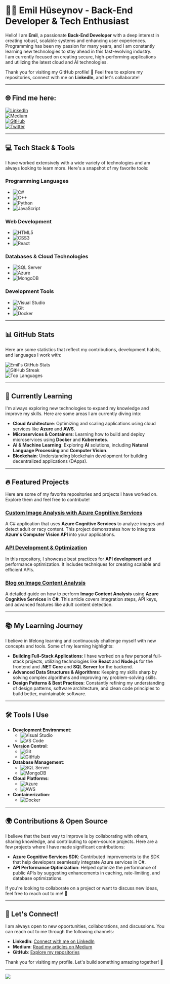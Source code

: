 # 👨‍💻 **Emil Hüseynov** - Back-End Developer & Tech Enthusiast

Hello! I am **Emil**, a passionate **Back-End Developer** with a deep interest in creating robust, scalable systems and enhancing user experiences.  
Programming has been my passion for many years, and I am constantly learning new technologies to stay ahead in this fast-evolving industry.  
I am currently focused on creating secure, high-performing applications and utilizing the latest cloud and AI technologies.

Thank you for visiting my GitHub profile! 🌟 Feel free to explore my repositories, connect with me on **LinkedIn**, and let's collaborate!

---

## 🌐 **Find me here:**

[![LinkedIn](https://img.shields.io/badge/LinkedIn-%230077B5.svg?logo=linkedin&logoColor=white)](https://www.linkedin.com/in/emil-hüseynov-7b3139285/)  
[![Medium](https://img.shields.io/badge/Medium-%2312100E.svg?logo=medium&logoColor=white)](https://medium.com/@emiilhuseynov23)  
[![GitHub](https://img.shields.io/badge/GitHub-%2312100E.svg?logo=github&logoColor=white)](https://github.com/emilhuseyn)  
[![Twitter](https://img.shields.io/badge/Twitter-%231DA1F2.svg?logo=twitter&logoColor=white)](https://twitter.com/emil_dev)  

---

## 💻 **Tech Stack & Tools**

I have worked extensively with a wide variety of technologies and am always looking to learn more. Here's a snapshot of my favorite tools:

### **Programming Languages**
- ![C#](https://img.shields.io/badge/c%23-%23239120.svg?style=for-the-badge&logo=c-sharp&logoColor=white)  
- ![C++](https://img.shields.io/badge/c++-%2300599C.svg?style=for-the-badge&logo=c%2B%2B&logoColor=white)  
- ![Python](https://img.shields.io/badge/python-3670A0?style=for-the-badge&logo=python&logoColor=ffdd54)  
- ![JavaScript](https://img.shields.io/badge/javascript-%23323330.svg?style=for-the-badge&logo=javascript&logoColor=%23F7DF1E)  

### **Web Development**
- ![HTML5](https://img.shields.io/badge/html5-%23E34F26.svg?style=for-the-badge&logo=html5&logoColor=white)  
- ![CSS3](https://img.shields.io/badge/css3-%231572B6.svg?style=for-the-badge&logo=css3&logoColor=white)  
- ![React](https://img.shields.io/badge/React-%2300D8FF.svg?style=for-the-badge&logo=react&logoColor=white)

### **Databases & Cloud Technologies**
- ![SQL Server](https://img.shields.io/badge/Microsoft%20SQL%20Server-CC2927?style=for-the-badge&logo=microsoft%20sql%20server&logoColor=white)  
- ![Azure](https://img.shields.io/badge/Azure-%230072C6.svg?style=for-the-badge&logo=microsoft-azure&logoColor=white)  
- ![MongoDB](https://img.shields.io/badge/MongoDB-47A248?style=for-the-badge&logo=mongodb&logoColor=white)

### **Development Tools**
- ![Visual Studio](https://img.shields.io/badge/Visual%20Studio-5C2D91?style=for-the-badge&logo=visualstudio&logoColor=white)  
- ![Git](https://img.shields.io/badge/Git-%23F14E32.svg?style=for-the-badge&logo=git&logoColor=white)  
- ![Docker](https://img.shields.io/badge/Docker-%230496D6.svg?style=for-the-badge&logo=docker&logoColor=white)

---

## 📊 **GitHub Stats**

Here are some statistics that reflect my contributions, development habits, and languages I work with:

![Emil's GitHub Stats](https://github-readme-stats.vercel.app/api?username=emilhuseyn&theme=dark&hide_border=true&include_all_commits=false&count_private=false)  
![GitHub Streak](https://github-readme-streak-stats.herokuapp.com/?user=emilhuseyn&theme=dark&hide_border=true)  
![Top Languages](https://github-readme-stats.vercel.app/api/top-langs/?username=emilhuseyn&theme=dark&hide_border=true&include_all_commits=false&count_private=false&layout=compact)

---

## 🌱 **Currently Learning**

I'm always exploring new technologies to expand my knowledge and improve my skills. Here are some areas I am currently diving into:

- **Cloud Architecture**: Optimizing and scaling applications using cloud services like **Azure** and **AWS**.  
- **Microservices & Containers**: Learning how to build and deploy microservices using **Docker** and **Kubernetes**.  
- **AI & Machine Learning**: Exploring **AI** solutions, including **Natural Language Processing** and **Computer Vision**.  
- **Blockchain**: Understanding blockchain development for building decentralized applications (DApps).

---

## 🔥 **Featured Projects**

Here are some of my favorite repositories and projects I have worked on. Explore them and feel free to contribute!

### [Custom Image Analysis with Azure Cognitive Services](https://github.com/emilhuseyn/AzureImageAnalysis)  
A C# application that uses **Azure Cognitive Services** to analyze images and detect adult or racy content. This project demonstrates how to integrate **Azure's Computer Vision API** into your applications.

### [API Development & Optimization](https://github.com/emilhuseyn/API-Optimization)  
In this repository, I showcase best practices for **API development** and performance optimization. It includes techniques for creating scalable and efficient APIs.

### [Blog on Image Content Analysis](https://medium.com/@emiilhuseynov23/how-to-perform-image-content-analysis-with-azure-cognitive-services-in-c-651e47ce954a)  
A detailed guide on how to perform **Image Content Analysis** using **Azure Cognitive Services** in **C#**. This article covers integration steps, API keys, and advanced features like adult content detection.

---

## 📚 **My Learning Journey**

I believe in lifelong learning and continuously challenge myself with new concepts and tools. Some of my learning highlights:

- **Building Full-Stack Applications**: I have worked on a few personal full-stack projects, utilizing technologies like **React** and **Node.js** for the frontend and **.NET Core** and **SQL Server** for the backend.
- **Advanced Data Structures & Algorithms**: Keeping my skills sharp by solving complex algorithms and improving my problem-solving skills.  
- **Design Patterns & Best Practices**: Constantly refining my understanding of design patterns, software architecture, and clean code principles to build better, maintainable software.

---

## 🛠 **Tools I Use**

- **Development Environment**:  
  - ![Visual Studio](https://img.shields.io/badge/Visual%20Studio-5C2D91?style=for-the-badge&logo=visualstudio&logoColor=white)  
  - ![VS Code](https://img.shields.io/badge/VS%20Code-%23007ACC.svg?style=for-the-badge&logo=visualstudiocode&logoColor=white)  
- **Version Control**:  
  - ![Git](https://img.shields.io/badge/Git-%23F14E32.svg?style=for-the-badge&logo=git&logoColor=white)  
  - ![GitHub](https://img.shields.io/badge/GitHub-%2312100E.svg?style=for-the-badge&logo=github&logoColor=white)  
- **Database Management**:  
  - ![SQL Server](https://img.shields.io/badge/SQL%20Server-%23E53935.svg?style=for-the-badge&logo=microsoft-sql-server&logoColor=white)  
  - ![MongoDB](https://img.shields.io/badge/MongoDB-%2347A248.svg?style=for-the-badge&logo=mongodb&logoColor=white)  
- **Cloud Platforms**:  
  - ![Azure](https://img.shields.io/badge/Azure-%230072C6.svg?style=for-the-badge&logo=microsoft-azure&logoColor=white)  
  - ![AWS](https://img.shields.io/badge/AWS-%23232F3E.svg?style=for-the-badge&logo=amazonaws&logoColor=white)  
- **Containerization**:  
  - ![Docker](https://img.shields.io/badge/Docker-%230496D6.svg?style=for-the-badge&logo=docker&logoColor=white)

---

## 🌍 **Contributions & Open Source**

I believe that the best way to improve is by collaborating with others, sharing knowledge, and contributing to open-source projects. Here are a few projects where I have made significant contributions:

- **Azure Cognitive Services SDK**: Contributed improvements to the SDK that help developers seamlessly integrate Azure services in C#.
- **API Performance Optimization**: Helped optimize the performance of public APIs by suggesting enhancements in caching, rate-limiting, and database optimizations.

If you're looking to collaborate on a project or want to discuss new ideas, feel free to reach out to me! 🙌

---

## 💬 **Let's Connect!**

I am always open to new opportunities, collaborations, and discussions. You can reach out to me through the following channels:

- **LinkedIn**: [Connect with me on LinkedIn](https://www.linkedin.com/in/emil-hüseynov-7b3139285/)
- **Medium**: [Read my articles on Medium](https://medium.com/@emiilhuseynov23)
- **GitHub**: [Explore my repositories](https://github.com/emilhuseyn)

Thank you for visiting my profile. Let's build something amazing together! 🚀

---

[![](https://visitcount.itsvg.in/api?id=emilhuseyn&icon=0&color=0)](https://visitcount.itsvg.in)

<!-- Proudly created with GPRM ( https://gprm.itsvg.in ) -->
